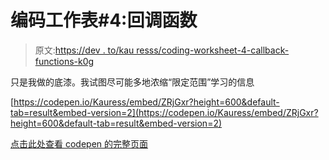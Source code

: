 # 编码工作表#4:回调函数

> 原文:[https://dev . to/kau resss/coding-worksheet-4-callback-functions-k0g](https://dev.to/kauresss/coding-worksheet-4-callback-functions-k0g)

只是我做的底漆。我试图尽可能多地浓缩“限定范围”学习的信息

[https://codepen.io/Kauress/embed/ZRjGxr?height=600&default-tab=result&embed-version=2](https://codepen.io/Kauress/embed/ZRjGxr?height=600&default-tab=result&embed-version=2)

[点击此处查看 codepen 的完整页面](https://codepen.io/Kauress/full/ZRjGxr)
